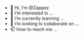 - 👋 Hi, I’m @Zappez
- 👀 I’m interested in ...
- 🌱 I’m currently learning ...
- 💞️ I’m looking to collaborate on ...
- 📫 How to reach me ...

<!---
Zappez/Zappez is a ✨ special ✨ repository because its `README.md` (this file) appears on your GitHub profile.
You can click the Preview link to take a look at your changes.
--->
